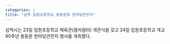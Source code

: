 ```yaml
---
categories: i
title: "삼척 임원초등학교 총동문회 한마당큰잔치"
---
```

삼척시는 23일 임원초등학교 체육관(꿈자람터) 개관식을 갖고 24일 임원초등학교 개교 90주년 총동문 한마당큰잔치 행사를 개최했다.
